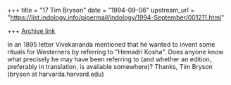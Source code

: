 +++
title = "17 Tim Bryson"
date = "1994-09-06"
upstream_url = "https://list.indology.info/pipermail/indology/1994-September/001211.html"

+++
[Archive link](https://list.indology.info/pipermail/indology/1994-September/001211.html)

In an 1895 letter Vivekananda mentioned that he wanted to invent some
rituals for Westerners by referring to "Hemadri Kosha".  Does anyone
know what precisely he may have been referring to (and whether an
edition, preferably in translation, is available somewhere)?
Thanks, Tim Bryson (bryson at harvarda.harvard.edu)





